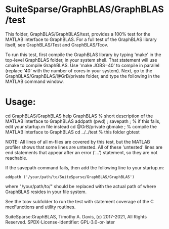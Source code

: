 # SuiteSparse/GraphBLAS/GraphBLAS/test

This folder, GraphBLAS/GraphBLAS/test, provides a 100% test for the MATLAB
interface to GraphBLAS.  For a full test of the GraphBLAS library itself,
see GraphBLAS/Test and GraphBLAS/Tcov.

To run this test, first compile the GraphBLAS library by typing 'make' in the
top-level GraphBLAS folder, in your system shell.  That statement will use
cmake to compile GraphBLAS.  Use 'make JOBS=40' to compile in parallel (replace
'40' with the number of cores in your system).  Next, go to the
GraphBLAS/GraphBLAS/@GrB/private folder, and type the following in the MATLAB
command window.

# Usage:

   cd GraphBLAS/GraphBLAS
   help GraphBLAS      % short description of the MATLAB interface to GraphBLAS
   addpath (pwd) ;
   savepath ;          % if this fails, edit your startup.m file instead
   cd @GrB/private
   gbmake ;            % compile the MATLAB interface to GraphBLAS
   cd ../../test       % this folder
   gbtest

NOTE: All lines of all m-files are covered by this test, but the MATLAB
profiler shows that some lines are untested.  All of these 'untested' lines
are end statements that appear after an error ('...') statement, so they are
not reachable.

If the savepath command fails, then add the following line to your startup.m:

    addpath ('/your/path/to/SuiteSparse/GraphBLAS/GraphBLAS')

where "/your/path/to/" should be replaced with the actual path of where
GraphBLAS resides in your file system.

See the tcov subfolder to run the test with statement coverage of the
C mexFunctions and utility routines.

SuiteSparse:GraphBLAS, Timothy A. Davis, (c) 2017-2021, All Rights Reserved.
SPDX-License-Identifier: GPL-3.0-or-later

